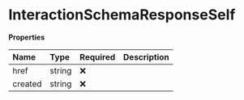 # InteractionSchemaResponseSelf

**Properties**

| Name    | Type   | Required | Description |
| :------ | :----- | :------- | :---------- |
| href    | string | ❌       |             |
| created | string | ❌       |             |
